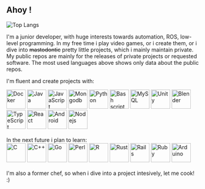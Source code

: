 ## Ahoy !
![Top Langs](https://github-readme-stats.vercel.app/api/top-langs/?username=Corae94&theme=tokyonight)

I'm a junior developer, with huge interests towards automation, ROS, low-level programming.
In my free time i play video games, or i create them, or i dive into ~~mastodontic~~ pretty little projects, which i mainly maintain private. 
My public repos are mainly for the releases of private projects or requested software.
The most used languages above shows only data about the public repos.

I'm fluent and create projects with:
<div>
  <img src="https://cdn.jsdelivr.net/gh/devicons/devicon@latest/icons/docker/docker-original.svg" height="50" alt="Docker"/>
<img src="https://cdn.jsdelivr.net/gh/devicons/devicon@latest/icons/java/java-original.svg" height="50" alt="Java"/>
<img src="https://cdn.jsdelivr.net/gh/devicons/devicon@latest/icons/javascript/javascript-plain.svg"  height="50" alt="JavaScript "/>
<img src="https://cdn.jsdelivr.net/gh/devicons/devicon@latest/icons/mongodb/mongodb-original.svg" height="50" alt="Mongodb"/>
<img src="https://cdn.jsdelivr.net/gh/devicons/devicon@latest/icons/python/python-original.svg" height="50" alt="Python"/>
<img src="https://cdn.jsdelivr.net/gh/devicons/devicon@latest/icons/bash/bash-original.svg" height="50" alt="Bash script"/>
<img src="https://cdn.jsdelivr.net/gh/devicons/devicon@latest/icons/mysql/mysql-original.svg" height="50" alt="MySQL"/>
<img src="https://cdn.jsdelivr.net/gh/devicons/devicon@latest/icons/unity/unity-original.svg" height="50" alt="Unity"/>
<img src="https://cdn.jsdelivr.net/gh/devicons/devicon@latest/icons/blender/blender-original.svg" height="50" alt="Blender"/>
<img src="https://cdn.jsdelivr.net/gh/devicons/devicon@latest/icons/typescript/typescript-plain.svg" height="50" alt="TypeScript"/>
<img src="https://cdn.jsdelivr.net/gh/devicons/devicon@latest/icons/react/react-original.svg" height="50" alt="React"/>
<img src="https://cdn.jsdelivr.net/gh/devicons/devicon@latest/icons/android/android-plain.svg" height="50" alt="Android"/>
  <img src="https://cdn.jsdelivr.net/gh/devicons/devicon@latest/icons/nodejs/nodejs-plain-wordmark.svg" height="50" alt="Nodejs"/>
</div>

<br>
In the next future i plan to learn:

<div>
  <img src="https://cdn.jsdelivr.net/gh/devicons/devicon@latest/icons/c/c-line.svg" height="50" alt="C"/>
<img src="https://cdn.jsdelivr.net/gh/devicons/devicon@latest/icons/cplusplus/cplusplus-plain.svg" height="50" alt="C++"/>
<img src="https://cdn.jsdelivr.net/gh/devicons/devicon@latest/icons/go/go-original-wordmark.svg" height="50" alt="Go"/>
<img src="https://cdn.jsdelivr.net/gh/devicons/devicon@latest/icons/perl/perl-original.svg" height="50" alt="Perl"/>
<img src="https://cdn.jsdelivr.net/gh/devicons/devicon@latest/icons/r/r-plain.svg" height="50" alt="R"/>
<img src="https://cdn.jsdelivr.net/gh/devicons/devicon@latest/icons/rust/rust-original.svg" height="50" alt="Rust"/>
<img src="https://cdn.jsdelivr.net/gh/devicons/devicon@latest/icons/rails/rails-plain.svg" height="50" alt="Rails"/>
<img src="https://cdn.jsdelivr.net/gh/devicons/devicon@latest/icons/ruby/ruby-plain.svg" height="50" alt="Ruby"/>
<img src="https://cdn.jsdelivr.net/gh/devicons/devicon@latest/icons/arduino/arduino-original.svg" height="50" alt="Arduino"/>

</div>
<br>
I'm also a former chef, so when i dive into a project intesively, let me cook! :)
